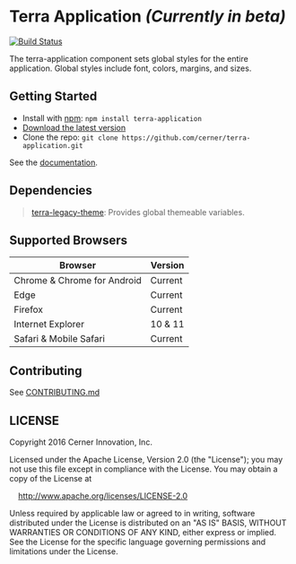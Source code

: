 # Terra Application _(Currently in beta)_

[![Build Status](https://travis-ci.org/cerner/terra-application.svg?branch=master)](https://travis-ci.org/cerner/terra-application)

The terra-application component sets global styles for the entire application. Global styles include font, colors, margins, and sizes.

## Getting Started
- Install with [npm](https://www.npmjs.com): `npm install terra-application`
- [Download the latest version](https://github.com/cerner/terra-application/archive/master.zip)
- Clone the repo: `git clone https://github.com/cerner/terra-application.git`

See the [documentation](docs/).

## Dependencies

> [terra-legacy-theme](https://github.com/cerner/terra-legacy-theme): Provides global themeable variables.

## Supported Browsers
| Browser                     | Version |
|-----------------------------|---------|
| Chrome & Chrome for Android | Current |
| Edge                        | Current |
| Firefox                     | Current |
| Internet Explorer           | 10 & 11 |
| Safari & Mobile Safari      | Current |

## Contributing

See [CONTRIBUTING.md](CONTRIBUTING.md)

## LICENSE

Copyright 2016 Cerner Innovation, Inc.

Licensed under the Apache License, Version 2.0 (the "License"); you may not use this file except in compliance with the License. You may obtain a copy of the License at

&nbsp;&nbsp;&nbsp;&nbsp;http://www.apache.org/licenses/LICENSE-2.0

Unless required by applicable law or agreed to in writing, software distributed under the License is distributed on an "AS IS" BASIS, WITHOUT WARRANTIES OR CONDITIONS OF ANY KIND, either express or implied. See the License for the specific language governing permissions and limitations under the License.
